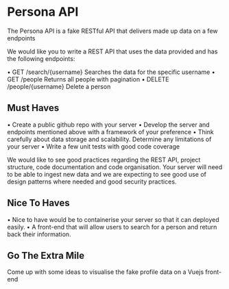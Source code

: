 # Persona API
The Persona API is a fake RESTful API that delivers made up data on a few endpoints

We would like you to write a REST API that uses the data provided and has the following endpoints:

•	GET /search/{username} Searches the data for the specific username
•	GET /people Returns all people with pagination
•	DELETE /people/{username} Delete a person

## Must Haves

•	Create a public github repo with your server
•	Develop the server and endpoints mentioned above with a framework of your preference
•	Think carefully about data storage and scalability. Determine any limitations of your server
•	Write a few unit tests with good code coverage

We would like to see good practices regarding the REST API, project structure, code documentation and code organisation. Your server will need to be able to ingest new data and we are expecting to see good use of design patterns where needed and good security practices. 


## Nice To Haves

•	Nice to have would be to containerise your server so that it can deployed easily.
•	A front-end that will allow users to search for a person and return back their information. 


## Go The Extra Mile

Come up with some ideas to visualise the fake profile data on a Vuejs front-end

